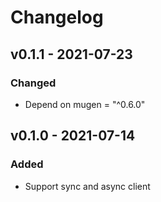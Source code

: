 # Changelog

## v0.1.1 - 2021-07-23

### Changed

- Depend on mugen = "^0.6.0"

## v0.1.0 - 2021-07-14

### Added

- Support sync and async client

